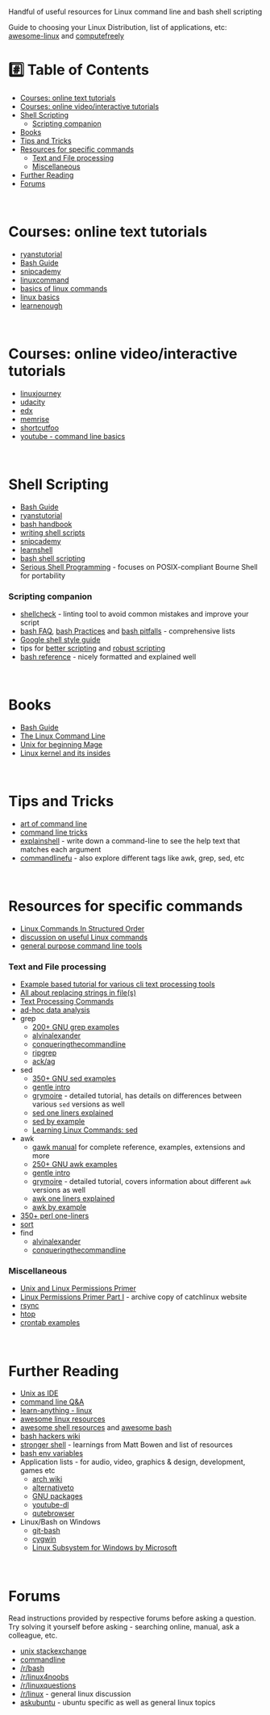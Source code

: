 Handful of useful resources for Linux command line and bash shell scripting

Guide to choosing your Linux Distribution, list of applications, etc: [awesome-linux](https://github.com/aleksandar-todorovic/awesome-linux#distributions) and [computefreely](https://computefreely.org/)

# :hash: Table of Contents

* [Courses: online text tutorials](#course-text)
* [Courses: online video/interactive tutorials](#course-interactive)
* [Shell Scripting](#shell-scripting)
    * [Scripting companion](#scripting-companion)
* [Books](#books)
* [Tips and Tricks](#tips-and-tricks)
* [Resources for specific commands](#specific-commands)
    * [Text and File processing](#text-file-processing)
    * [Miscellaneous](#miscellaneous)
* [Further Reading](#further-reading)
* [Forums](#forums)

<br>

# <a name="course-text"></a>Courses: online text tutorials

* [ryanstutorial](https://ryanstutorials.net/linuxtutorial/)
* [Bash Guide](https://mywiki.wooledge.org/BashGuide)
* [snipcademy](https://code.snipcademy.com/tutorials/linux-command-line)
* [linuxcommand](http://linuxcommand.org/lc3_learning_the_shell.php)
* [basics of linux commands](http://www.ee.surrey.ac.uk/Teaching/Unix/)
* [linux basics](https://miteshshah.github.io/linux/basics/)
* [learnenough](https://www.learnenough.com/command-line-tutorial)

<br>

# <a name="course-interactive"></a>Courses: online video/interactive tutorials

* [linuxjourney](https://linuxjourney.com/)
* [udacity](https://www.udacity.com/course/linux-command-line-basics--ud595)
* [edx](https://www.edx.org/course/introduction-to-linux)
* [memrise](https://www.memrise.com/course/50252/shell-fu/)
* [shortcutfoo](https://www.shortcutfoo.com/app/dojos/command-line)
* [youtube - command line basics](https://www.youtube.com/watch?v=bE9DyH43C2I&list=PLVqGqrTs4ZWOhcApSWYIX_rnPMZDAClJa)

<br>

# <a name="shell-scripting"></a>Shell Scripting

* [Bash Guide](https://mywiki.wooledge.org/BashGuide)
* [ryanstutorial](https://ryanstutorials.net/bash-scripting-tutorial/)
* [bash handbook](https://github.com/denysdovhan/bash-handbook)
* [writing shell scripts](http://linuxcommand.org/lc3_writing_shell_scripts.php)
* [snipcademy](https://code.snipcademy.com/tutorials/shell-scripting)
* [learnshell](https://www.learnshell.org/)
* [bash shell scripting](https://en.wikibooks.org/wiki/Bash_Shell_Scripting)
* [Serious Shell Programming](https://www.gitbook.com/book/freebsdfrau/serious-shell-programming/details) - focuses on POSIX-compliant Bourne Shell for portability

### <a name="scripting-companion"></a>Scripting companion

* [shellcheck](https://www.shellcheck.net/) - linting tool to avoid common mistakes and improve your script
* [bash FAQ](https://mywiki.wooledge.org/BashFAQ), [bash Practices](https://mywiki.wooledge.org/BashGuide/Practices) and [bash pitfalls](https://mywiki.wooledge.org/BashPitfalls) - comprehensive lists
* [Google shell style guide](https://google.github.io/styleguide/shell.xml)
* tips for [better scripting](https://robertmuth.blogspot.in/2012/08/better-bash-scripting-in-15-minutes.html) and [robust scripting](https://www.davidpashley.com/articles/writing-robust-shell-scripts/)
* [bash reference](https://devmanual.gentoo.org/tools-reference/bash/index.html) - nicely formatted and explained well

<br>

# <a name="books"></a>Books

* [Bash Guide](https://mywiki.wooledge.org/BashGuide)
* [The Linux Command Line](http://linuxcommand.org/tlcl.php)
* [Unix for beginning Mage](http://unixmages.com/wp-content/uploads/2018/12/ufbm.pdf)
* [Linux kernel and its insides](https://0xax.gitbooks.io/linux-insides/content/index.html)

<br>

# <a name="tips-and-tricks"></a>Tips and Tricks

* [art of command line](https://github.com/jlevy/the-art-of-command-line)
* [command line tricks](https://stackoverflow.com/questions/68372/what-is-your-single-most-favorite-command-line-trick-using-bash)
* [explainshell](https://explainshell.com/) - write down a command-line to see the help text that matches each argument
* [commandlinefu](https://www.commandlinefu.com/commands/browse/sort-by-votes) - also explore different tags like awk, grep, sed, etc

<br>

# <a name="specific-commands"></a>Resources for specific commands

* [Linux Commands In Structured Order](https://linoxide.com/guide/linux-command-shelf.html)
* [discussion on useful Linux commands](https://www.reddit.com/r/linuxadmin/comments/1x0ql2/whats_a_linux_command_you_wish_you_had_known/)
* [general purpose command line tools](http://www.compciv.org/unix-tools/)

### <a name="text-file-processing"></a>Text and File processing

* [Example based tutorial for various cli text processing tools](https://github.com/learnbyexample/Command-line-text-processing)
* [All about replacing strings in file(s)](https://unix.stackexchange.com/questions/112023/how-can-i-replace-a-string-in-a-files)
* [Text Processing Commands](https://tldp.org/LDP/abs/html/textproc.html)
* [ad-hoc data analysis](https://en.wikibooks.org/wiki/Ad_Hoc_Data_Analysis_From_The_Unix_Command_Line)
* grep
    * [200+ GNU grep examples](https://github.com/learnbyexample/Command-line-text-processing/blob/master/gnu_grep.md)
    * [alvinalexander](https://alvinalexander.com/unix/edu/examples/grep.shtml)
    * [conqueringthecommandline](http://conqueringthecommandline.com/book/grep)
    * [ripgrep](https://blog.burntsushi.net/ripgrep/)
    * [ack/ag](http://conqueringthecommandline.com/book/ack_ag)
* sed
    * [350+ GNU sed examples](https://github.com/learnbyexample/Command-line-text-processing/blob/master/gnu_sed.md)
    * [gentle intro](https://code.snipcademy.com/tutorials/shell-scripting/sed/introduction)
    * [grymoire](https://www.grymoire.com/Unix/Sed.html) - detailed tutorial, has details on differences between various `sed` versions as well
    * [sed one liners explained](https://catonmat.net/sed-one-liners-explained-part-one)
    * [sed by example](https://www.funtoo.org/Sed_by_Example,_Part_1)
    * [Learning Linux Commands: sed](https://linuxconfig.org/learning-linux-commands-sed)
* awk
    * [gawk manual](https://www.gnu.org/software/gawk/manual/gawk.html#SEC_Contents) for complete reference, examples, extensions and more
    * [250+ GNU awk examples](https://github.com/learnbyexample/Command-line-text-processing/blob/master/gnu_awk.md)
    * [gentle intro](https://code.snipcademy.com/tutorials/shell-scripting/awk/introduction)
    * [grymoire](https://www.grymoire.com/Unix/Awk.html) - detailed tutorial, covers information about different `awk` versions as well
    * [awk one liners explained](https://catonmat.net/awk-one-liners-explained-part-one)
    * [awk by example](https://www.funtoo.org/Awk_by_Example,_Part_1)
* [350+ perl one-liners](https://github.com/learnbyexample/Command-line-text-processing/blob/master/perl_the_swiss_knife.md)
* [sort](https://www.skorks.com/2010/05/sort-files-like-a-master-with-the-linux-sort-command-bash/)
* find
    * [alvinalexander](https://alvinalexander.com/unix/edu/examples/find.shtml)
    * [conqueringthecommandline](http://conqueringthecommandline.com/book/find)

### <a name="miscellaneous"></a>Miscellaneous

* [Unix and Linux Permissions Primer](https://danielmiessler.com/study/unixlinux_permissions/)
* [Linux Permissions Primer Part I](https://archive.is/2CSlT) - archive copy of catchlinux website
* [rsync](https://www.digitalocean.com/community/tutorials/how-to-use-rsync-to-sync-local-and-remote-directories-on-a-vps)
* [htop](https://hisham.hm/htop/index.php?page=main)
* [crontab examples](https://www.thegeekstuff.com/2009/06/15-practical-crontab-examples/)

<br>

# <a name="further-reading"></a>Further Reading

* [Unix as IDE](https://sanctum.geek.nz/arabesque/series/unix-as-ide/)
* [command line Q&A](https://unix.stackexchange.com/questions/tagged/command-line?sort=votes&pageSize=15)
* [learn-anything - linux](https://learn-anything.xyz/operating-systems/unix/linux)
* [awesome linux resources](https://github.com/itech001/awesome-linux-resources)
* [awesome shell resources](https://github.com/alebcay/awesome-shell) and [awesome bash](https://github.com/awesome-lists/awesome-bash)
* [bash hackers wiki](https://wiki.bash-hackers.org/start)
* [stronger shell](https://m.odul.us/blog/2015/8/12/stronger-shell) - learnings from Matt Bowen and list of resources
* [bash env variables](https://www.tricksofthetrades.net/2015/06/14/notes-bash-env-variables/)
* Application lists - for audio, video, graphics & design, development, games etc
    * [arch wiki](https://wiki.archlinux.org/index.php/List_of_applications)
    * [alternativeto](https://alternativeto.net/)
    * [GNU packages](https://www.gnu.org/manual/manual.html)
    * [youtube-dl](https://github.com/rg3/youtube-dl/)
    * [qutebrowser](https://qutebrowser.org/)
* Linux/Bash on Windows
    * [git-bash](https://gitforwindows.org/)
    * [cygwin](https://www.cygwin.com/)
    * [Linux Subsystem for Windows by Microsoft](https://en.wikipedia.org/wiki/Windows_Subsystem_for_Linux)

<br>

# <a name="forums"></a>Forums

Read instructions provided by respective forums before asking a question. Try solving it yourself before asking - searching online, manual, ask a colleague, etc. 

* [unix stackexchange](https://unix.stackexchange.com/)
* [commandline](https://www.reddit.com/r/commandline)
* [/r/bash](https://www.reddit.com/r/bash)
* [/r/linux4noobs](https://www.reddit.com/r/linux4noobs)
* [/r/linuxquestions](https://www.reddit.com/r/linuxquestions)
* [/r/linux](https://www.reddit.com/r/linux) - general linux discussion
* [askubuntu](https://askubuntu.com/questions/tagged/command-line?sort=votes&pageSize=15) - ubuntu specific as well as general linux topics

